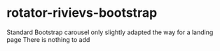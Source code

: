 # rotator-rivievs-bootstrap
Standard Bootstrap carousel only slightly adapted the way for a landing page
There is nothing to add
